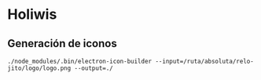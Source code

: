 # Holiwis

## Generación de iconos

```console
./node_modules/.bin/electron-icon-builder --input=/ruta/absoluta/relo-jito/logo/logo.png --output=./
```
